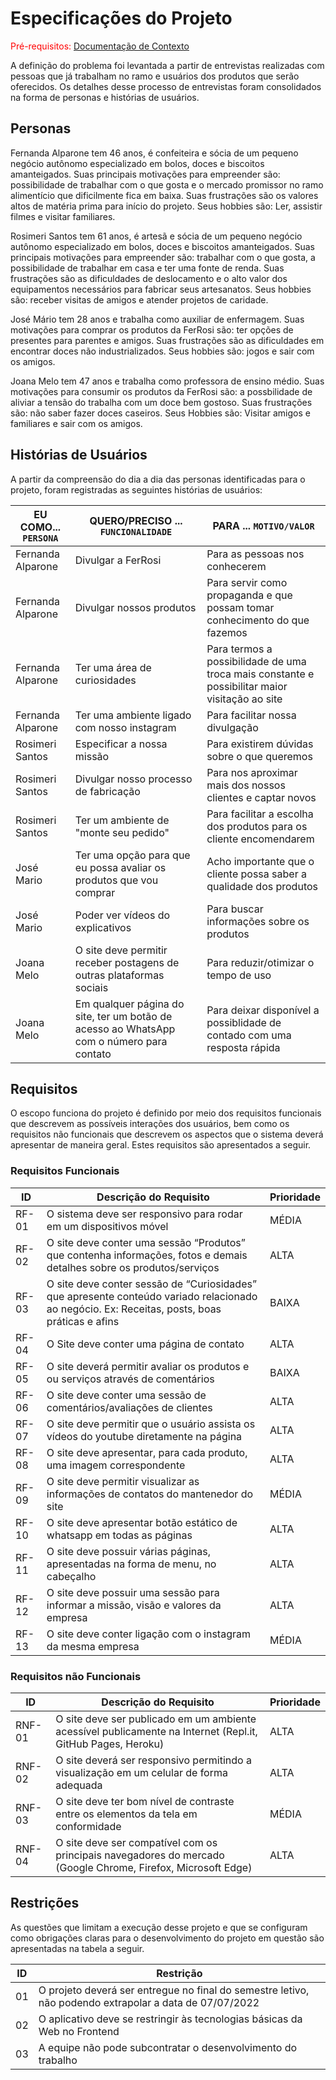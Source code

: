 # Especificações do Projeto

<span style="color:red">Pré-requisitos: <a href="https://github.com/ICEI-PUC-Minas-PMV-ADS/Pequenos-Negocios/blob/main/docs/01-Documenta%C3%A7%C3%A3o%20de%20Contexto.md"> Documentação de Contexto</a></span>

A definição do problema foi levantada a partir de entrevistas realizadas com pessoas que já trabalham no ramo e usuários dos produtos que serão oferecidos. Os detalhes desse processo de entrevistas foram consolidados na forma de personas e histórias de usuários.

## Personas

Fernanda Alparone tem 46 anos, é confeiteira e sócia de um pequeno negócio autônomo especializado em bolos, doces e biscoitos amanteigados. Suas principais motivações para empreender são: possibilidade de trabalhar com o que gosta e o mercado promissor no ramo alimentício que dificilmente fica em baixa. Suas frustrações são os valores altos de matéria prima para início do projeto. Seus hobbies são: Ler, assistir filmes e visitar familiares.

Rosimeri Santos tem 61 anos, é artesã e sócia de um pequeno negócio autônomo especializado em bolos, doces e biscoitos amanteigados. Suas principais motivações para empreender são: trabalhar com o que gosta, a possibilidade de trabalhar em casa e ter uma fonte de renda. Suas frustrações são as dificuldades de deslocamento e o alto valor dos equipamentos necessários para fabricar seus artesanatos. Seus hobbies são: receber visitas de amigos e atender projetos de caridade.

José Mário tem 28 anos e trabalha como auxiliar de enfermagem. Suas motivações para comprar os produtos da FerRosi são: ter opções de presentes para parentes e amigos. Suas frustrações são as dificuldades em encontrar doces não industrializados. Seus hobbies são: jogos e sair com os amigos.

Joana Melo tem 47 anos e trabalha como professora de ensino médio. Suas motivações para consumir os produtos da FerRosi são: a possbilidade de aliviar a tensão do trabalha com um doce bem gostoso. Suas frustrações são: não saber fazer doces caseiros. Seus Hobbies são: Visitar amigos e familiares e sair com os amigos.


## Histórias de Usuários

A partir da compreensão do dia a dia das personas identificadas para o projeto, foram registradas as seguintes histórias de usuários:

|EU COMO... `PERSONA`| QUERO/PRECISO ... `FUNCIONALIDADE` |PARA ... `MOTIVO/VALOR`                 |
|--------------------|------------------------------------|----------------------------------------|
|Fernanda Alparone   | Divulgar a FerRosi                 | Para as pessoas nos conhecerem         |
|Fernanda Alparone   | Divulgar nossos produtos           | Para servir como propaganda e que possam tomar conhecimento do que fazemos |
|Fernanda Alparone   | Ter uma área de curiosidades       | Para termos a possibilidade de uma troca mais constante e possibilitar maior visitação ao site |
|Fernanda Alparone   | Ter uma ambiente ligado com nosso instagram | Para facilitar nossa divulgação |
|Rosimeri Santos     | Especificar a nossa missão         | Para existirem dúvidas sobre o que queremos |
|Rosimeri Santos     | Divulgar nosso processo de fabricação | Para nos aproximar mais dos nossos clientes e captar novos |
|Rosimeri Santos     | Ter um ambiente de "monte seu pedido" | Para facilitar a escolha dos produtos para os cliente encomendarem |
|José Mario          | Ter uma opção para que eu possa avaliar os produtos que vou comprar | Acho importante que o cliente possa saber a qualidade dos produtos |
|José Mario          | Poder ver vídeos do explicativos  |  Para buscar informações sobre os produtos |
|Joana Melo            | O site deve permitir receber postagens de outras plataformas sociais | Para reduzir/otimizar o tempo de uso |
|Joana Melo            | Em qualquer página do site, ter um botão de acesso ao WhatsApp com o número para contato | Para deixar disponível a possiblidade de contado com uma resposta rápida |

## Requisitos

O escopo funciona do projeto é definido por meio dos requisitos funcionais que descrevem as possíveis interações dos usuários, bem como os requisitos não funcionais que descrevem os aspectos que o sistema deverá apresentar de maneira geral. Estes requisitos são apresentados a seguir.

### Requisitos Funcionais

|ID     | Descrição do Requisito  |Prioridade |
|-------|-------------------------|----|
|RF-01| O sistema deve ser responsivo para rodar em um dispositivos móvel | MÉDIA | 
|RF-02| O site deve conter uma sessão “Produtos” que contenha informações, fotos e demais detalhes sobre os produtos/serviços | ALTA | 
|RF-03| O site deve conter sessão de “Curiosidades” que apresente conteúdo variado relacionado ao negócio. Ex: Receitas, posts, boas práticas e afins | BAIXA |
|RF-04| O Site deve conter uma página de contato | ALTA |
|RF-05| O site deverá permitir avaliar os produtos e ou serviços através de comentários | BAIXA |
|RF-06| O site deve conter uma sessão de comentários/avaliações de clientes | ALTA |
|RF-07| O site deve permitir que o usuário assista os vídeos do youtube diretamente na página | ALTA |
|RF-08| O site deve apresentar, para cada produto, uma imagem correspondente | ALTA |
|RF-09| O site deve permitir visualizar as informações de contatos do mantenedor do site | MÉDIA |
|RF-10| O site deve apresentar botão estático de whatsapp em todas as páginas | ALTA |
|RF-11| O site deve possuir várias páginas, apresentadas na forma de menu, no cabeçalho | ALTA |
|RF-12| O site deve possuir uma sessão para informar a missão, visão e valores da empresa | ALTA |
|RF-13| O site deve conter ligação com o instagram da mesma empresa  | MÉDIA |


### Requisitos não Funcionais

|ID     | Descrição do Requisito  |Prioridade |
|-------|-------------------------|----|
|RNF-01| O site deve ser publicado em um ambiente acessível publicamente na Internet (Repl.it, GitHub Pages, Heroku) | ALTA | 
|RNF-02| O site deverá ser responsivo permitindo a visualização em um celular de forma adequada | ALTA | 
|RNF-03| O site deve ter bom nível de contraste entre os elementos da tela em conformidade | MÉDIA |
|RNF-04| O site deve ser compatível com os principais navegadores do mercado (Google Chrome, Firefox, Microsoft Edge) | ALTA |

## Restrições

As questões que limitam a execução desse projeto e que se configuram como obrigações claras para o desenvolvimento do projeto em questão são apresentadas na tabela a seguir. 

|ID| Restrição                                             |
|--|-------------------------------------------------------|
|01| O projeto deverá ser entregue no final do semestre letivo, não podendo extrapolar a data de 07/07/2022 |
|02| O aplicativo deve se restringir às tecnologias básicas da Web no Frontend        |
|03| A equipe não pode subcontratar o desenvolvimento do trabalho        |
